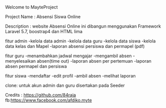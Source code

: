 Welcome to MayteProject

Project Name : Absensi Siswa Online

Description : website Absensi Online ini dibangun menggunakan Framework Laravel 5.7, boostrap4 dan HTML lima

fitur admin
-kelola data admin
-kelola data guru
-kelola data siswa
-kelola data kelas dan Mapel
-laporan absensi persiswa dan permapel (pdf)

fitur guru
-menambahkan jadwal mengajar
-mengambil absen
-menyelesaikan absen(time out)
-laporan absen per pertemuan
-laporan absen permapel dan persiswa

fitur siswa
-mendaftar
-edit profil
-ambil absen
-melihat laporan

clone: untuk akun admin dan guru disertakan pada Seeder

Credits : https://github.com/84raja fb:https://www.facebook.com/afdiko.myte
